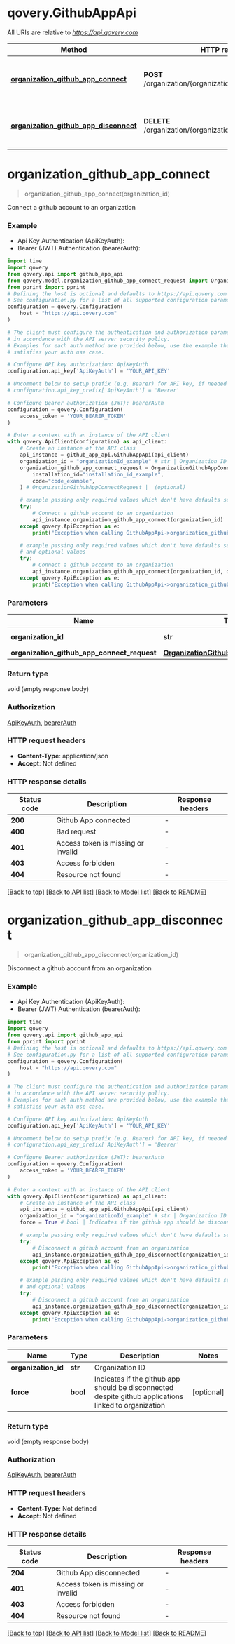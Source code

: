 # qovery.GithubAppApi

All URIs are relative to *https://api.qovery.com*

Method | HTTP request | Description
------------- | ------------- | -------------
[**organization_github_app_connect**](GithubAppApi.md#organization_github_app_connect) | **POST** /organization/{organizationId}/github/connect | Connect a github account to an organization
[**organization_github_app_disconnect**](GithubAppApi.md#organization_github_app_disconnect) | **DELETE** /organization/{organizationId}/github/disconnect | Disconnect a github account from an organization


# **organization_github_app_connect**
> organization_github_app_connect(organization_id)

Connect a github account to an organization

### Example

* Api Key Authentication (ApiKeyAuth):
* Bearer (JWT) Authentication (bearerAuth):

```python
import time
import qovery
from qovery.api import github_app_api
from qovery.model.organization_github_app_connect_request import OrganizationGithubAppConnectRequest
from pprint import pprint
# Defining the host is optional and defaults to https://api.qovery.com
# See configuration.py for a list of all supported configuration parameters.
configuration = qovery.Configuration(
    host = "https://api.qovery.com"
)

# The client must configure the authentication and authorization parameters
# in accordance with the API server security policy.
# Examples for each auth method are provided below, use the example that
# satisfies your auth use case.

# Configure API key authorization: ApiKeyAuth
configuration.api_key['ApiKeyAuth'] = 'YOUR_API_KEY'

# Uncomment below to setup prefix (e.g. Bearer) for API key, if needed
# configuration.api_key_prefix['ApiKeyAuth'] = 'Bearer'

# Configure Bearer authorization (JWT): bearerAuth
configuration = qovery.Configuration(
    access_token = 'YOUR_BEARER_TOKEN'
)

# Enter a context with an instance of the API client
with qovery.ApiClient(configuration) as api_client:
    # Create an instance of the API class
    api_instance = github_app_api.GithubAppApi(api_client)
    organization_id = "organizationId_example" # str | Organization ID
    organization_github_app_connect_request = OrganizationGithubAppConnectRequest(
        installation_id="installation_id_example",
        code="code_example",
    ) # OrganizationGithubAppConnectRequest |  (optional)

    # example passing only required values which don't have defaults set
    try:
        # Connect a github account to an organization
        api_instance.organization_github_app_connect(organization_id)
    except qovery.ApiException as e:
        print("Exception when calling GithubAppApi->organization_github_app_connect: %s\n" % e)

    # example passing only required values which don't have defaults set
    # and optional values
    try:
        # Connect a github account to an organization
        api_instance.organization_github_app_connect(organization_id, organization_github_app_connect_request=organization_github_app_connect_request)
    except qovery.ApiException as e:
        print("Exception when calling GithubAppApi->organization_github_app_connect: %s\n" % e)
```


### Parameters

Name | Type | Description  | Notes
------------- | ------------- | ------------- | -------------
 **organization_id** | **str**| Organization ID |
 **organization_github_app_connect_request** | [**OrganizationGithubAppConnectRequest**](OrganizationGithubAppConnectRequest.md)|  | [optional]

### Return type

void (empty response body)

### Authorization

[ApiKeyAuth](../README.md#ApiKeyAuth), [bearerAuth](../README.md#bearerAuth)

### HTTP request headers

 - **Content-Type**: application/json
 - **Accept**: Not defined


### HTTP response details

| Status code | Description | Response headers |
|-------------|-------------|------------------|
**200** | Github App connected |  -  |
**400** | Bad request |  -  |
**401** | Access token is missing or invalid |  -  |
**403** | Access forbidden |  -  |
**404** | Resource not found |  -  |

[[Back to top]](#) [[Back to API list]](../README.md#documentation-for-api-endpoints) [[Back to Model list]](../README.md#documentation-for-models) [[Back to README]](../README.md)

# **organization_github_app_disconnect**
> organization_github_app_disconnect(organization_id)

Disconnect a github account from an organization

### Example

* Api Key Authentication (ApiKeyAuth):
* Bearer (JWT) Authentication (bearerAuth):

```python
import time
import qovery
from qovery.api import github_app_api
from pprint import pprint
# Defining the host is optional and defaults to https://api.qovery.com
# See configuration.py for a list of all supported configuration parameters.
configuration = qovery.Configuration(
    host = "https://api.qovery.com"
)

# The client must configure the authentication and authorization parameters
# in accordance with the API server security policy.
# Examples for each auth method are provided below, use the example that
# satisfies your auth use case.

# Configure API key authorization: ApiKeyAuth
configuration.api_key['ApiKeyAuth'] = 'YOUR_API_KEY'

# Uncomment below to setup prefix (e.g. Bearer) for API key, if needed
# configuration.api_key_prefix['ApiKeyAuth'] = 'Bearer'

# Configure Bearer authorization (JWT): bearerAuth
configuration = qovery.Configuration(
    access_token = 'YOUR_BEARER_TOKEN'
)

# Enter a context with an instance of the API client
with qovery.ApiClient(configuration) as api_client:
    # Create an instance of the API class
    api_instance = github_app_api.GithubAppApi(api_client)
    organization_id = "organizationId_example" # str | Organization ID
    force = True # bool | Indicates if the github app should be disconnected despite github applications linked to organization (optional)

    # example passing only required values which don't have defaults set
    try:
        # Disconnect a github account from an organization
        api_instance.organization_github_app_disconnect(organization_id)
    except qovery.ApiException as e:
        print("Exception when calling GithubAppApi->organization_github_app_disconnect: %s\n" % e)

    # example passing only required values which don't have defaults set
    # and optional values
    try:
        # Disconnect a github account from an organization
        api_instance.organization_github_app_disconnect(organization_id, force=force)
    except qovery.ApiException as e:
        print("Exception when calling GithubAppApi->organization_github_app_disconnect: %s\n" % e)
```


### Parameters

Name | Type | Description  | Notes
------------- | ------------- | ------------- | -------------
 **organization_id** | **str**| Organization ID |
 **force** | **bool**| Indicates if the github app should be disconnected despite github applications linked to organization | [optional]

### Return type

void (empty response body)

### Authorization

[ApiKeyAuth](../README.md#ApiKeyAuth), [bearerAuth](../README.md#bearerAuth)

### HTTP request headers

 - **Content-Type**: Not defined
 - **Accept**: Not defined


### HTTP response details

| Status code | Description | Response headers |
|-------------|-------------|------------------|
**204** | Github App disconnected |  -  |
**401** | Access token is missing or invalid |  -  |
**403** | Access forbidden |  -  |
**404** | Resource not found |  -  |

[[Back to top]](#) [[Back to API list]](../README.md#documentation-for-api-endpoints) [[Back to Model list]](../README.md#documentation-for-models) [[Back to README]](../README.md)

